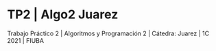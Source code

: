 # TP2 | Algo2 Juarez
Trabajo Práctico 2 | Algoritmos y Programación 2 | Cátedra: Juarez | 1C 2021 | FIUBA

